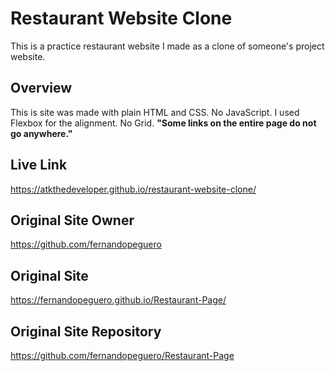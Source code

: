 # Restaurant Website Clone
This is a practice restaurant website I made as a clone of someone's project website.

## Overview
This is site was made with plain HTML and CSS. No JavaScript. I used Flexbox for the alignment.
No Grid. <strong>"Some links on the entire page do not go anywhere."</strong>

## Live Link
https://atkthedeveloper.github.io/restaurant-website-clone/

## Original Site Owner
https://github.com/fernandopeguero

## Original Site
 https://fernandopeguero.github.io/Restaurant-Page/

## Original Site Repository
https://github.com/fernandopeguero/Restaurant-Page

